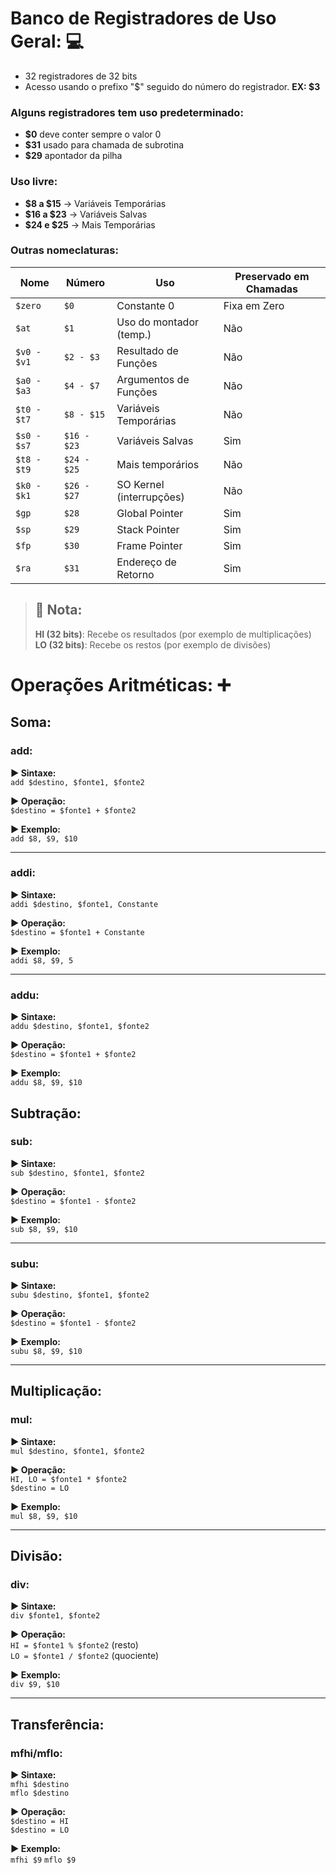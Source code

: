 # Banco de Registradores de Uso Geral: 💻
- 32 registradores de 32 bits
- Acesso usando o prefixo "$" seguido do número do registrador. **EX: $3**

### Alguns registradores tem uso predeterminado:
- **$0** deve conter sempre o valor 0
- **$31** usado para chamada de subrotina
- **$29** apontador da pilha

### Uso livre:
- **$8 a $15** -> Variáveis Temporárias
- **$16 a $23** -> Variáveis Salvas
- **$24 e $25** -> Mais Temporárias

### Outras nomeclaturas:
| **Nome**       | **Número**     | **Uso**                         | **Preservado em Chamadas** |
|----------------|----------------|----------------------------------|-----------------------------|
| `$zero`        | `$0`           | Constante 0                      | Fixa em Zero                |
| `$at`          | `$1`           | Uso do montador (temp.)         | Não                         |
| `$v0 - $v1`    | `$2 - $3`      | Resultado de Funções            | Não                         |
| `$a0 - $a3`    | `$4 - $7`      | Argumentos de Funções           | Não                         |
| `$t0 - $t7`    | `$8 - $15`     | Variáveis Temporárias           | Não                         |
| `$s0 - $s7`    | `$16 - $23`    | Variáveis Salvas                | Sim                         |
| `$t8 - $t9`    | `$24 - $25`    | Mais temporários                | Não                         |
| `$k0 - $k1`    | `$26 - $27`    | SO Kernel (interrupções)        | Não                         |
| `$gp`          | `$28`          | Global Pointer                  | Sim                         |
| `$sp`          | `$29`          | Stack Pointer                   | Sim                         |
| `$fp`          | `$30`          | Frame Pointer                   | Sim                         |
| `$ra`          | `$31`          | Endereço de Retorno             | Sim                         |

> ## 📌 Nota:
> **HI (32 bits)**: Recebe os resultados (por exemplo de multiplicações)                          
> **LO (32 bits)**: Recebe os restos (por exemplo de divisões)

# Operações Aritméticas: ➕
## Soma: 
### add:
**▶ Sintaxe:**  
`add $destino, $fonte1, $fonte2`  

**▶ Operação:**  
`$destino = $fonte1 + $fonte2`  

**▶ Exemplo:**  
`add $8, $9, $10` 

---
### addi:

**▶ Sintaxe:**  
`addi $destino, $fonte1, Constante`  

**▶ Operação:**  
`$destino = $fonte1 + Constante`  

**▶ Exemplo:**  
`addi $8, $9, 5` 

---
### addu: 

**▶ Sintaxe:**  
`addu $destino, $fonte1, $fonte2`  

**▶ Operação:**  
`$destino = $fonte1 + $fonte2`  

**▶ Exemplo:**  
`addu $8, $9, $10`  

## Subtração: 
### sub:
**▶ Sintaxe:**  
`sub $destino, $fonte1, $fonte2`  

**▶ Operação:**  
`$destino = $fonte1 - $fonte2`  

**▶ Exemplo:**  
`sub $8, $9, $10`  

---

### subu:
**▶ Sintaxe:**  
`subu $destino, $fonte1, $fonte2`  

**▶ Operação:**  
`$destino = $fonte1 - $fonte2`  

**▶ Exemplo:**  
`subu $8, $9, $10`  

---

## Multiplicação: 
### mul:

**▶ Sintaxe:**  
`mul $destino, $fonte1, $fonte2`  

**▶ Operação:**  
`HI, LO = $fonte1 * $fonte2`  
`$destino = LO`  

**▶ Exemplo:**  
`mul $8, $9, $10`  

---
## Divisão:
### div:
**▶ Sintaxe:**  
`div $fonte1, $fonte2`  

**▶ Operação:**  
`HI = $fonte1 % $fonte2` (resto)  
`LO = $fonte1 / $fonte2` (quociente)  

**▶ Exemplo:**  
`div $9, $10` 

---
## Transferência:
### mfhi/mflo:
**▶ Sintaxe:**  
`mfhi $destino`  
`mflo $destino`  

**▶ Operação:**  
`$destino = HI`  
`$destino = LO`  

**▶ Exemplo:**  
`mfhi $9`
`mflo $9`
